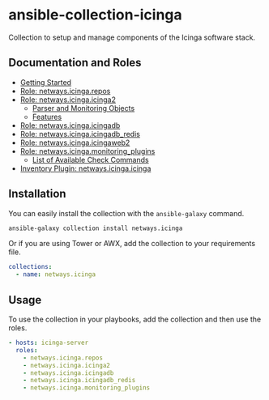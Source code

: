 # ansible-collection-icinga

Collection to setup and manage components of the Icinga software stack.

## Documentation and Roles
* [Getting Started](https://github.com/NETWAYS/ansible-collection-icinga/tree/main/doc/getting-started.md)
* [Role: netways.icinga.repos](https://github.com/NETWAYS/ansible-collection-icinga/tree/main/doc/role-repos/README.md)
* [Role: netways.icinga.icinga2](https://github.com/NETWAYS/ansible-collection-icinga/tree/main/doc/role-icinga2/README.md)
  * [Parser and Monitoring Objects](https://github.com/NETWAYS/ansible-collection-icinga/tree/main/doc/role-icinga2/objects.md)
  * [Features](https://github.com/NETWAYS/ansible-collection-icinga/tree/main/doc/role-icinga2/features.md)
* [Role: netways.icinga.icingadb](https://github.com/NETWAYS/ansible-collection-icinga/tree/main/doc/role-icingadb/README.md)
* [Role: netways.icinga.icingadb_redis](https://github.com/NETWAYS/ansible-collection-icinga/tree/main/doc/role-icingadb_redis/README.md)
* [Role: netways.icinga.icingaweb2](https://github.com/NETWAYS/ansible-collection-icinga/tree/main/doc/role-icingaweb2/README.md)
* [Role: netways.icinga.monitoring_plugins](https://github.com/NETWAYS/ansible-collection-icinga/tree/main/doc/role-monitoring_plugins/README.md)
  * [List of Available Check Commands](https://github.com/NETWAYS/ansible-collection-icinga/tree/main/doc/role-monitoring_plugins/check_command_list.md)
* [Inventory Plugin: netways.icinga.icinga](https://github.com/NETWAYS/ansible-collection-icinga/tree/main/doc/plugins/inventory/README.md)


## Installation

You can easily install the collection with the `ansible-galaxy` command.

```bash
ansible-galaxy collection install netways.icinga
```

Or if you are using Tower or AWX, add the collection to your requirements file.

```yaml
collections:
  - name: netways.icinga
```

## Usage

To use the collection in your playbooks, add the collection and then use the roles.

```yaml
- hosts: icinga-server
  roles:
    - netways.icinga.repos
    - netways.icinga.icinga2
    - netways.icinga.icingadb
    - netways.icinga.icingadb_redis
    - netways.icinga.monitoring_plugins
```
